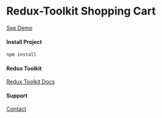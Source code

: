# Redux-Toolkit Shopping Cart

[See Demo](https://alexsmik.github.io/redux-toolkit-shopping-cart/)

#### Install Project

```sh
npm install
```

#### Redux Toolkit

[Redux Toolkit Docs](https://redux-toolkit.js.org/introduction/getting-started)

#### Support

[Contact](https://alexsmik.github.io)
